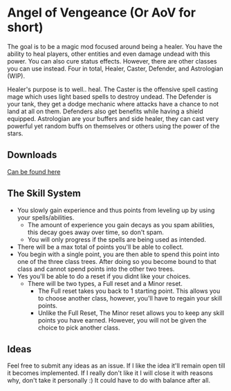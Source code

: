 # Angel of Vengeance (Or AoV for short)
  The goal is to be a magic mod focused around being a healer. You have the ability to heal players, other entities and even damage undead with this power. You can also cure status effects. However, there are other classes you can use instead. Four in total, Healer, Caster, Defender, and Astrologian (WIP).

  Healer's purpose is to well.. heal. The Caster is the offensive spell casting mage which uses light based spells to destroy undead. The Defender is your tank, they get a dodge mechanic where attacks have a chance to not land at all on them. Defenders also get benefits while having a shield equipped. Astrologian are your buffers and side healer, they can cast very powerful yet random buffs on themselves or others using the power of the stars.
  
## Downloads
  [Can be found here](https://minecraft.curseforge.com/projects/angel-of-vengeance)

## The Skill System
  * You slowly gain experience and thus points from leveling up by using your spells/abilities.
    * The amount of experience you gain decays as you spam abilities, this decay goes away over time, so don't spam.
    * You will only progress if the spells are being used as intended.
  * There will be a max total of points you'll be able to collect.
  * You begin with a single point, you are then able to spend this point into one of the three class trees. After doing so you become bound to that class and cannot spend points into the other two trees.
  * Yes you'll be able to do a reset if you didnt like your choices.
    * There will be two types, a Full reset and a Minor reset.
      * The Full reset takes you back to 1 starting point. This allows you to choose another class, however, you'll have to regain your skill points.
      * Unlike the Full Reset, The Minor reset allows you to keep any skill points you have earned. However, you will not be given the choice to pick another class.

## Ideas
  Feel free to submit any ideas as an issue. If I like the idea it'll remain open till it becomes implemented. If I really don't like it I will close it with reasons why, don't take it personally :) It could have to do with balance after all.
